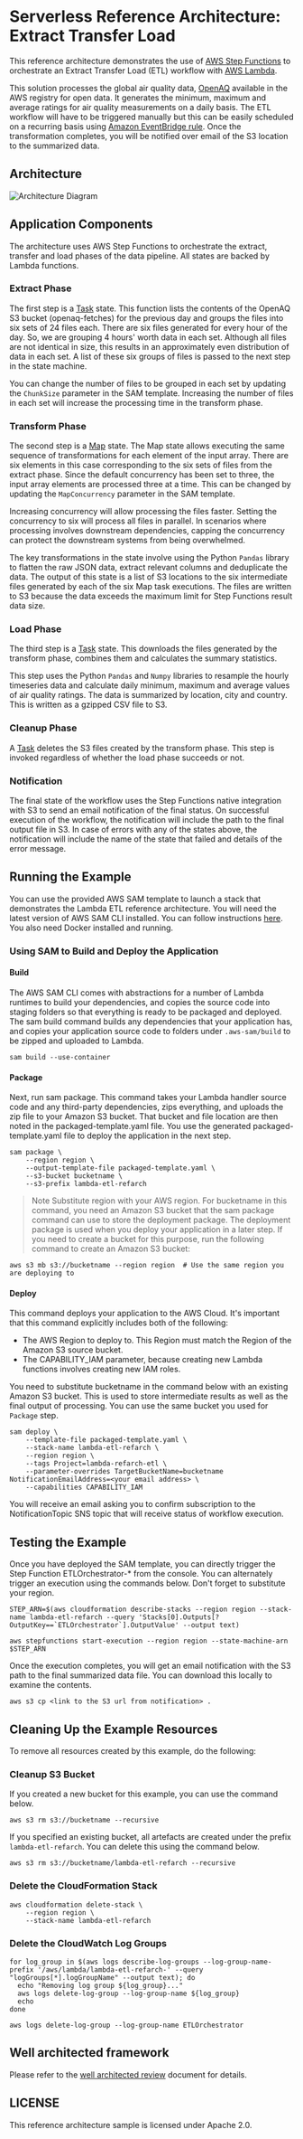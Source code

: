 # Serverless Reference Architecture: Extract Transfer Load

This reference architecture demonstrates the use of [AWS Step Functions](https://aws.amazon.com/step-functions/) to orchestrate an Extract Transfer Load (ETL) workflow with [AWS Lambda](https://aws.amazon.com/lambda/).

This solution processes the global air quality data, [OpenAQ](https://registry.opendata.aws/openaq/) available in the AWS registry for open data. It generates the minimum, maximum and average ratings for air quality measurements on a daily basis. The ETL workflow will have to be triggered manually but this can be easily scheduled on a recurring basis using [Amazon EventBridge rule](https://docs.aws.amazon.com/eventbridge/latest/userguide/scheduled-events.html). Once the transformation completes, you will be notified over email of the S3 location to the summarized data.

## Architecture

![Architecture Diagram](architecture.png)

## Application Components

The architecture uses AWS Step Functions to orchestrate the extract, transfer and load phases of the data pipeline. All states are backed by Lambda functions.

### Extract Phase

The first step is a [Task](https://docs.aws.amazon.com/step-functions/latest/dg/amazon-states-language-task-state.html) state. This function lists the contents of the OpenAQ S3 bucket (openaq-fetches) for the previous day and groups the files into six sets of 24 files each. There are six files generated for every hour of the day. So, we are grouping 4 hours' worth data in each set. Although all files are not identical in size, this results in an approximately even distribution of data in each set. A list of these six groups of files is passed to the next step in the state machine.

You can change the number of files to be grouped in each set by updating the `ChunkSize` parameter in the SAM template. Increasing the number of files in each set will increase the processing time in the transform phase.

### Transform Phase

The second step is a [Map](https://docs.aws.amazon.com/step-functions/latest/dg/amazon-states-language-map-state.html) state. The Map state allows executing the same sequence of transformations for each element of the input array. There are six elements in this case corresponding to the six sets of files from the extract phase. Since the default concurrency has been set to three, the input array elements are processed three at a time. This can be changed by updating the `MapConcurrency` parameter in the SAM template.

Increasing concurrency will allow processing the files faster. Setting the concurrency to six will process all files in parallel. In scenarios where processing involves downstream dependencies, capping the concurrency can protect the downstream systems from being overwhelmed.

The key transformations in the state involve using the Python `Pandas` library to flatten the raw JSON data, extract relevant columns and deduplicate the data. The output of this state is a list of S3 locations to the six intermediate files generated by each of the six Map task executions. The files are written to S3 because the data exceeds the maximum limit for Step Functions result data size.

### Load Phase

The third step is a [Task](https://docs.aws.amazon.com/step-functions/latest/dg/amazon-states-language-task-state.html) state. This downloads the files generated by the transform phase, combines them and calculates the summary statistics.

This step uses the Python `Pandas` and `Numpy` libraries to resample the hourly timeseries data and calculate daily minimum, maximum and average values of air quality ratings. The data is summarized by location, city and country. This is written as a gzipped CSV file to S3.

### Cleanup Phase

A [Task](https://docs.aws.amazon.com/step-functions/latest/dg/amazon-states-language-task-state.html) deletes the S3 files created by the transform phase. This step is invoked regardless of whether the load phase succeeds or not.

### Notification

The final state of the workflow uses the Step Functions native integration with S3 to send an email notification of the final status. On successful execution of the workflow, the notification will include the path to the final output file in S3. In case of errors with any of the states above, the notification will include the name of the state that failed and details of the error message.

## Running the Example

You can use the provided AWS SAM template to launch a stack that demonstrates the Lambda ETL reference architecture. You will need the latest version of AWS SAM CLI installed. You can follow instructions [here](https://docs.aws.amazon.com/serverless-application-model/latest/developerguide/serverless-sam-cli-install.html). You also need Docker installed and running.

### Using SAM to Build and Deploy the Application

#### Build

The AWS SAM CLI comes with abstractions for a number of Lambda runtimes to build your dependencies, and copies the source code into staging folders so that everything is ready to be packaged and deployed. The sam build command builds any dependencies that your application has, and copies your application source code to folders under `.aws-sam/build` to be zipped and uploaded to Lambda.

```shell
sam build --use-container
```

#### Package

Next, run sam package. This command takes your Lambda handler source code and any third-party dependencies, zips everything, and uploads the zip file to your Amazon S3 bucket. That bucket and file location are then noted in the packaged-template.yaml file. You use the generated packaged-template.yaml file to deploy the application in the next step.

```shell
sam package \
    --region region \
    --output-template-file packaged-template.yaml \
    --s3-bucket bucketname \
    --s3-prefix lambda-etl-refarch
```

> Note
> Substitute region with your AWS region. For bucketname in this command, you need an Amazon S3 bucket that the sam package command can use to store the deployment package. The deployment package is used when you deploy your application in a later step. If you need to create a bucket for this purpose, run the following command to create an Amazon S3 bucket:

```shell
aws s3 mb s3://bucketname --region region  # Use the same region you are deploying to
```

#### Deploy

This command deploys your application to the AWS Cloud. It's important that this command explicitly includes both of the following:

- The AWS Region to deploy to. This Region must match the Region of the Amazon S3 source bucket.
- The CAPABILITY_IAM parameter, because creating new Lambda functions involves creating new IAM roles.

You need to substitute bucketname in the command below with an existing Amazon S3 bucket. This is used to store intermediate results as well as the final output of processing. You can use the same bucket you used for `Package` step.

```shell
sam deploy \
    --template-file packaged-template.yaml \
    --stack-name lambda-etl-refarch \
    --region region \
    --tags Project=lambda-refarch-etl \
    --parameter-overrides TargetBucketName=bucketname NotificationEmailAddress=<your email address> \
    --capabilities CAPABILITY_IAM
```

You will receive an email asking you to confirm subscription to the NotificationTopic SNS topic that will receive status of workflow execution.

## Testing the Example

Once you have deployed the SAM template, you can directly trigger the Step Function ETLOrchestrator-* from the console. You can alternately trigger an execution using the commands below. Don't forget to substitute your region.

```shell
STEP_ARN=$(aws cloudformation describe-stacks --region region --stack-name lambda-etl-refarch --query 'Stacks[0].Outputs[?OutputKey==`ETLOrchestrator`].OutputValue' --output text)

aws stepfunctions start-execution --region region --state-machine-arn $STEP_ARN
```

Once the execution completes, you will get an email notification with the S3 path to the final summarized data file. You can download this locally to examine the contents.

```shell
aws s3 cp <link to the S3 url from notification> .
```

## Cleaning Up the Example Resources

To remove all resources created by this example, do the following:

### Cleanup S3 Bucket

If you created a new bucket for this example, you can use the command below.

```shell
aws s3 rm s3://bucketname --recursive
```

If you specified an existing bucket, all artefacts are created under the prefix `lambda-etl-refarch`. You can delete this using the command below.

```shell
aws s3 rm s3://bucketname/lambda-etl-refarch --recursive
```

### Delete the CloudFormation Stack

```shell
aws cloudformation delete-stack \
    --region region \
    --stack-name lambda-etl-refarch
```

### Delete the CloudWatch Log Groups

```shell
for log_group in $(aws logs describe-log-groups --log-group-name-prefix '/aws/lambda/lambda-etl-refarch-' --query "logGroups[*].logGroupName" --output text); do
  echo "Removing log group ${log_group}..."
  aws logs delete-log-group --log-group-name ${log_group}
  echo
done

aws logs delete-log-group --log-group-name ETLOrchestrator
```

## Well architected framework

Please refer to the [well architected review](well-architected.md) document for details.

## LICENSE

This reference architecture sample is licensed under Apache 2.0.
